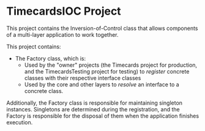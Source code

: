 ﻿# TimecardsIOC Project

This project contains the Inversion-of-Control class that allows components of a
multi-layer application to work together.

This project contains:

* The Factory class, which is:
  * Used by the "owner" projects (the Timecards project
    for production, and the TimecardsTesting project for testing) to _register_ 
    concrete classes with their respective interface classes
  * Used by the core and other layers to _resolve_ an interface to a concrete
    class.

Additionally, the Factory class is responsible for maintaining singleton
instances.  Singletons are determined during the registration, and the Factory
is responsible for the disposal of them when the application finishes execution.

